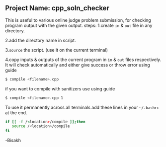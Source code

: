 ## Project Name:  cpp_soln_checker
This is useful to various online judge problem submission, for checking program output with the given output.
steps:
1.create `in` & `out` file in any directory.

2.add the directory name in script.

3.`source` the script.
(use it on the current terminal)

4.copy inputs & outputs of the current program in `in` & `out` files respectively. It will check automatically and either give success or throw error
using guide
```bash
$ compile <filename>.cpp
```
if you want to compile with sanitizers use
using guide
```bash
$ compile <filename>.cpp 1
```


To use it permanently across all terminals add these lines in your `~/.bashrc` at the end.
```bash
if [[ -f /<location>/compile ]];then
   source /<location>/compile
fi
```
-Bisakh
